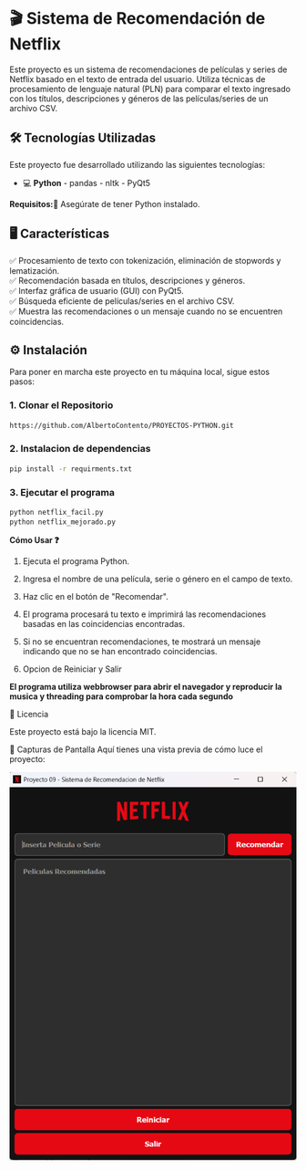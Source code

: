 # 🎬 Sistema de Recomendación de Netflix

Este proyecto es un sistema de recomendaciones de películas y series de Netflix basado en el texto de entrada del usuario. Utiliza técnicas de procesamiento de lenguaje natural (PLN) para comparar el texto ingresado con los títulos, descripciones y géneros de las películas/series de un archivo CSV.

## 🛠️ Tecnologías Utilizadas
Este proyecto fue desarrollado utilizando las siguientes tecnologías:

- 💻 **Python** - pandas - nltk - PyQt5

**Requisitos:📑**
Asegúrate de tener Python instalado.

## 🖥️ Características

✅ Procesamiento de texto con tokenización, eliminación de stopwords y lematización.  
✅ Recomendación basada en títulos, descripciones y géneros.  
✅ Interfaz gráfica de usuario (GUI) con PyQt5.  
✅ Búsqueda eficiente de películas/series en el archivo CSV.  
✅ Muestra las recomendaciones o un mensaje cuando no se encuentren coincidencias.

## ⚙️ Instalación
Para poner en marcha este proyecto en tu máquina local, sigue estos pasos:

### 1. Clonar el Repositorio

```bash
https://github.com/AlbertoContento/PROYECTOS-PYTHON.git
```
### 2. Instalacion de dependencias
```bash
pip install -r requirments.txt
```
### 3. Ejecutar el programa
```bash
python netflix_facil.py
python netflix_mejorado.py
```

**Cómo Usar ❓**

1.  Ejecuta el programa Python.

2.  Ingresa el nombre de una película, serie o género en el campo de texto.

3.  Haz clic en el botón de "Recomendar".

3.  El programa procesará tu texto e imprimirá las recomendaciones basadas en las coincidencias encontradas.

4.  Si no se encuentran recomendaciones, te mostrará un mensaje indicando que no se han encontrado coincidencias.

5.  Opcion de Reiniciar y Salir

**El programa utiliza webbrowser para abrir el navegador y reproducir la musica y threading para comprobar la hora cada segundo**

📄 Licencia

Este proyecto está bajo la licencia MIT.

🎨 Capturas de Pantalla
Aquí tienes una vista previa de cómo luce el proyecto:

![Pantalla Principal](https://github.com/AlbertoContento/PROYECTOS-PYTHON/blob/main/PROYECTO09%20-%20Sistema%20de%20Recomendacion%20de%20Netflix/assets/Captura%20_de%20_pantalla.png)
